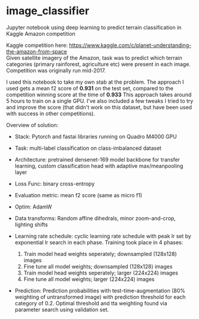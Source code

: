 # image_classifier
Jupyter notebook using deep learning to predict terrain classification in Kaggle Amazon competition

Kaggle competition here: https://www.kaggle.com/c/planet-understanding-the-amazon-from-space  
Given satellite imagery of the Amazon, task was to predict which terrain categories (primary rainforest, agriculture etc) were present in each image. Competition was originally run mid-2017.

I used this notebook to take my own stab at the problem. The approach I used gets a mean f2 score of **0.931** on the test set, compared to the competition winning score at the time of **0.933** This approach takes around 5 hours to train on a single GPU.
I've also included a few tweaks I tried to try and improve the score (that didn't work on this dataset, but have been used with success in other competitions).

Overview of solution:

* Stack: Pytorch and fastai libraries running on Quadro M4000 GPU

* Task: multi-label classification on class-imbalanced dataset

* Architecture: pretrained densenet-169 model backbone for transfer learning, custom classification head with adaptive max/meanpooling layer

* Loss Func: binary cross-entropy

* Evaluation metric: mean f2 score (same as micro f1)

* Optim: AdamW

* Data transforms: Random affine dihedrals, minor zoom-and-crop, lighting shifts

* Learning rate schedule: cyclic learning rate schedule with peak lr set by exponential lr search in each phase. Training took place in 4 phases:
    1. Train model head weights seperately; downsampled (128x128) images
    2. Fine tune all model weights; downsampled (128x128) images
    3. Train model head weights seperately; larger (224x224) images
    4. Fine tune all model weights; larger (224x224) images

* Prediction: Prediction probabilities with test-time-augmentation (80% weighting of untransformed image) with prediction threshold for each category of 0.2. Optimal threshold and tta weighting found via parameter search using validation set. 
